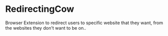 # RedirectingCow
Browser Extension to redirect users to specific website that they want, from the websites they don't want to be on..
